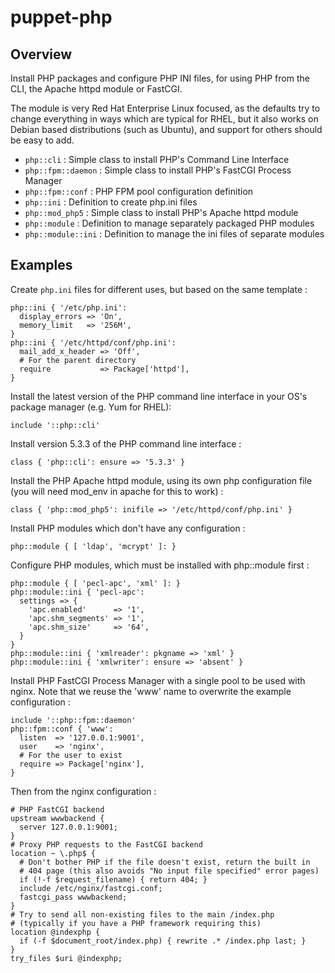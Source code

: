 # puppet-php

## Overview

Install PHP packages and configure PHP INI files, for using PHP from the CLI,
the Apache httpd module or FastCGI.

The module is very Red Hat Enterprise Linux focused, as the defaults try to
change everything in ways which are typical for RHEL, but it also works on
Debian based distributions (such as Ubuntu), and support for others should
be easy to add.

* `php::cli` : Simple class to install PHP's Command Line Interface
* `php::fpm::daemon` : Simple class to install PHP's FastCGI Process Manager
* `php::fpm::conf` : PHP FPM pool configuration definition
* `php::ini` : Definition to create php.ini files
* `php::mod_php5` : Simple class to install PHP's Apache httpd module
* `php::module` : Definition to manage separately packaged PHP modules
* `php::module::ini` : Definition to manage the ini files of separate modules

## Examples

Create `php.ini` files for different uses, but based on the same template :

```puppet
php::ini { '/etc/php.ini':
  display_errors => 'On',
  memory_limit   => '256M',
}
php::ini { '/etc/httpd/conf/php.ini':
  mail_add_x_header => 'Off',
  # For the parent directory
  require           => Package['httpd'],
}
```

Install the latest version of the PHP command line interface in your OS's
package manager (e.g. Yum for RHEL):

```puppet
include '::php::cli'
```

Install version 5.3.3 of the PHP command line interface :

```puppet
class { 'php::cli': ensure => '5.3.3' }
```

Install the PHP Apache httpd module, using its own php configuration file
(you will need mod_env in apache for this to work) :

```puppet
class { 'php::mod_php5': inifile => '/etc/httpd/conf/php.ini' }
```

Install PHP modules which don't have any configuration :

```puppet
php::module { [ 'ldap', 'mcrypt' ]: }
```

Configure PHP modules, which must be installed with php::module first :

```puppet
php::module { [ 'pecl-apc', 'xml' ]: }
php::module::ini { 'pecl-apc':
  settings => {
    'apc.enabled'      => '1',
    'apc.shm_segments' => '1',
    'apc.shm_size'     => '64',
  }
}
php::module::ini { 'xmlreader': pkgname => 'xml' }
php::module::ini { 'xmlwriter': ensure => 'absent' }
```

Install PHP FastCGI Process Manager with a single pool to be used with nginx.
Note that we reuse the 'www' name to overwrite the example configuration :

```puppet
include '::php::fpm::daemon'
php::fpm::conf { 'www':
  listen  => '127.0.0.1:9001',
  user    => 'nginx',
  # For the user to exist
  require => Package['nginx'],
}
```

Then from the nginx configuration :

```
# PHP FastCGI backend
upstream wwwbackend {
  server 127.0.0.1:9001;
}
# Proxy PHP requests to the FastCGI backend
location ~ \.php$ {
  # Don't bother PHP if the file doesn't exist, return the built in
  # 404 page (this also avoids "No input file specified" error pages)
  if (!-f $request_filename) { return 404; }
  include /etc/nginx/fastcgi.conf;
  fastcgi_pass wwwbackend;
}
# Try to send all non-existing files to the main /index.php
# (typically if you have a PHP framework requiring this)
location @indexphp {
  if (-f $document_root/index.php) { rewrite .* /index.php last; }
}
try_files $uri @indexphp;
```

